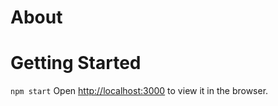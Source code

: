 # About

# Getting Started

`npm start`
Open [http://localhost:3000](http://localhost:3000) to view it in the browser.
